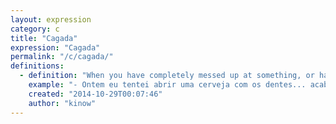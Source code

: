 ```yaml
---
layout: expression
category: c
title: "Cagada"
expression: "Cagada"
permalink: "/c/cagada/"
definitions:
  - definition: "When you have completely messed up at something, or have made terrible mistake. For example, you had to send a report, but by accident CTRL+V'ed some reddit link while writing. This would be a \"cagada\"."
    example: "- Ontem eu tentei abrir uma cerveja com os dentes... acabei quebrando os dois centrais.\r\n- Putz mano, que cagada!"
    created: "2014-10-29T00:07:46"
    author: "kinow"
---
```

